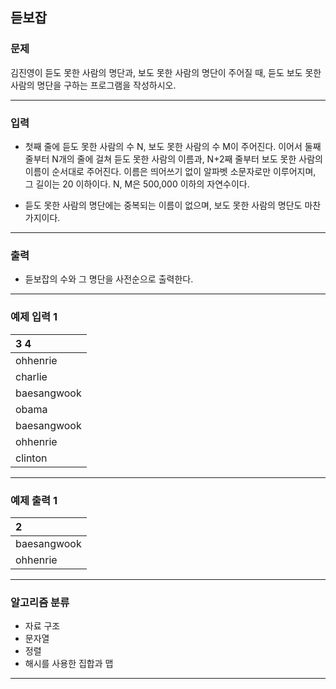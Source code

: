 듣보잡
-------------
### 문제

김진영이 듣도 못한 사람의 명단과, 보도 못한 사람의 명단이 주어질 때, 듣도 보도 못한 사람의 명단을 구하는 프로그램을 작성하시오.

- - -

### 입력
* 첫째 줄에 듣도 못한 사람의 수 N, 보도 못한 사람의 수 M이 주어진다. 이어서 둘째 줄부터 N개의 줄에 걸쳐 듣도 못한 사람의 이름과, N+2째 줄부터 보도 못한 사람의 이름이 순서대로 주어진다. 이름은 띄어쓰기 없이 알파벳 소문자로만 이루어지며, 그 길이는 20 이하이다. N, M은 500,000 이하의 자연수이다.

* 듣도 못한 사람의 명단에는 중복되는 이름이 없으며, 보도 못한 사람의 명단도 마찬가지이다.

- - -

### 출력
* 듣보잡의 수와 그 명단을 사전순으로 출력한다.

- - -

### 예제 입력 1
|3 4|
|:---|
|ohhenrie|
|charlie|
|baesangwook|
|obama|
|baesangwook|
|ohhenrie|
|clinton|

- - -

### 예제 출력 1
|2|
|:---|
|baesangwook|
|ohhenrie|

- - -

### 알고리즘 분류
* 자료 구조
* 문자열
* 정렬
* 해시를 사용한 집합과 맵

- - -